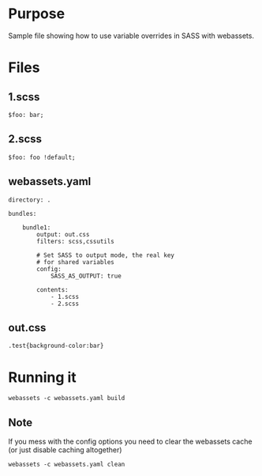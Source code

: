 # Purpose
Sample file showing how to use variable overrides in SASS with webassets.

# Files

## 1.scss

    $foo: bar;

## 2.scss

    $foo: foo !default;


## webassets.yaml


    directory: .

    bundles:

        bundle1:
            output: out.css
            filters: scss,cssutils

            # Set SASS to output mode, the real key
            # for shared variables
            config:
                SASS_AS_OUTPUT: true

            contents:
                - 1.scss
                - 2.scss

## out.css

    .test{background-color:bar}


# Running it

    webassets -c webassets.yaml build


## Note

If you mess with the config options you need to clear the webassets cache (or just disable caching altogether)

    webassets -c webassets.yaml clean
